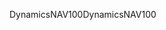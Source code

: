 <span data-ttu-id="aa1b1-101">DynamicsNAV100</span><span class="sxs-lookup"><span data-stu-id="aa1b1-101">DynamicsNAV100</span></span>